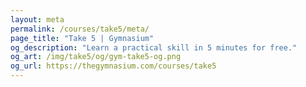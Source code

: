 ```yaml
---
layout: meta
permalink: /courses/take5/meta/
page_title: "Take 5 | Gymnasium"
og_description: "Learn a practical skill in 5 minutes for free."
og_art: /img/take5/og/gym-take5-og.png
og_url: https://thegymnasium.com/courses/take5
---
```

